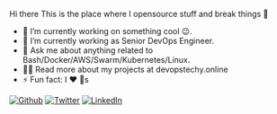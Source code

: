 Hi there 
This is the place where I opensource stuff and break things 🤣

* 🔭  I’m currently working on something cool 😉.
* 🌱  I’m currently working as Senior DevOps Engineer.
* 💬  Ask me about anything related to Bash/Docker/AWS/Swarm/Kubernetes/Linux.
* 👨‍💻  Read more about my projects at devopstechy.online
* ⚡  Fun fact: I ❤️ 🐶s

<p><a href="https://github.com/AmritMatti" target="_blank"><img alt="Github" src="https://img.shields.io/badge/GitHub-%2312100E.svg?&style=for-the-badge&logo=Github&logoColor=white" /></a> <a href="https://twitter.com/Amritmatti1" target="_blank"><img alt="Twitter" src="https://img.shields.io/badge/twitter-%231DA1F2.svg?&style=for-the-badge&logo=twitter&logoColor=white" /></a> <a href="https://www.linkedin.com/in/amritmatti/" target="_blank"><img alt="LinkedIn" 
src="https://img.shields.io/badge/linkedin-%230077B5.svg?&style=for-the-badge&logo=linkedin&logoColor=white" /></a>
